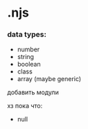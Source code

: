 # .njs

### data types:

- number
- string
- boolean
- class
- array (maybe generic)

добавить модули

хз пока что:

- null
